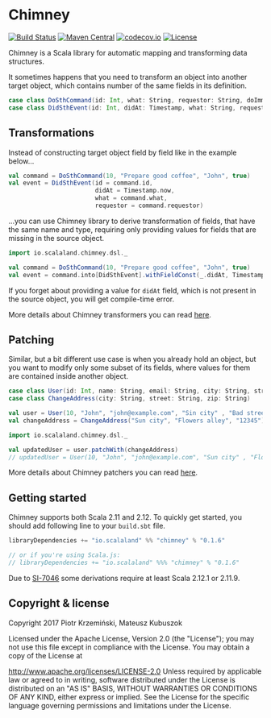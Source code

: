 # Chimney

[![Build Status](https://travis-ci.org/scalalandio/chimney.svg?branch=master)](https://travis-ci.org/scalalandio/chimney)
[![Maven Central](https://img.shields.io/maven-central/v/io.scalaland/chimney_2.12.svg)](http://search.maven.org/#search%7Cga%7C1%7Cchimney)
[![codecov.io](http://codecov.io/github/scalalandio/chimney/coverage.svg?branch=master)](http://codecov.io/github/scalalandio/chimney?branch=master)
[![License](http://img.shields.io/:license-Apache%202-green.svg)](http://www.apache.org/licenses/LICENSE-2.0.txt)


Chimney is a Scala library for automatic mapping and transforming data structures.

It sometimes happens that you need to transform an object into another target object,
which contains number of the same fields in its definition.

```scala
case class DoSthCommand(id: Int, what: String, requestor: String, doImmediately: Boolean)
case class DidSthEvent(id: Int, didAt: Timestamp, what: String, requestor: String)
```

## Transformations

Instead of constructing target object field by field like in the example below...

```scala
val command = DoSthCommand(10, "Prepare good coffee", "John", true)
val event = DidSthEvent(id = command.id,
                        didAt = Timestamp.now,
                        what = command.what,
                        requestor = command.requestor)
```

...you can use Chimney library to derive transformation of fields, that have the same
name and type, requiring only providing values for fields that are missing in the source
object.

```scala
import io.scalaland.chimney.dsl._

val command = DoSthCommand(10, "Prepare good coffee", "John", true)
val event = command.into[DidSthEvent].withFieldConst(_.didAt, Timestamp.now).transform
```

If you forget about providing a value for `didAt` field, which is not present in the
source object, you will get compile-time error.

More details about Chimney transformers you can read [here](transformers.html).

## Patching

Similar, but a bit different use case is when you already hold an object, but you
want to modify only some subset of its fields, where values for them are contained
inside another object.


```scala
case class User(id: Int, name: String, email: String, city: String, street: String, zip: String)
case class ChangeAddress(city: String, street: String, zip: String)

val user = User(10, "John", "john@example.com", "Sin city" , "Bad street", "00000")
val changeAddress = ChangeAddress("Sun city", "Flowers alley", "12345")

import io.scalaland.chimney.dsl._

val updatedUser = user.patchWith(changeAddress)
// updatedUser = User(10, "John", "john@example.com", "Sun city" , "Flowers alley", "12345")
```

More details about Chimney patchers you can read [here](patchers.html).

## Getting started

Chimney supports both Scala 2.11 and 2.12. To quickly get started, you should add following
line to your `build.sbt` file.

```scala
libraryDependencies += "io.scalaland" %% "chimney" % "0.1.6"

// or if you're using Scala.js:
// libraryDependencies += "io.scalaland" %%% "chimney" % "0.1.6"
```

Due to [SI-7046](https://issues.scala-lang.org/browse/SI-7046) some derivations require at least Scala 2.12.1 or 2.11.9.

## Copyright & license

Copyright 2017 Piotr Krzemiński, Mateusz Kubuszok

Licensed under the Apache License, Version 2.0 (the "License"); you may not use this file except in compliance with the License. You may obtain a copy of the License at

http://www.apache.org/licenses/LICENSE-2.0
Unless required by applicable law or agreed to in writing, software distributed under the License is distributed on an "AS IS" BASIS, WITHOUT WARRANTIES OR CONDITIONS OF ANY KIND, either express or implied. See the License for the specific language governing permissions and limitations under the License.
